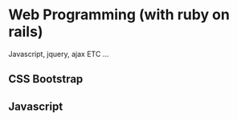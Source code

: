 
# Web Programming (with ruby on rails) 
Javascript, jquery, ajax ETC ...

## CSS Bootstrap  

## Javascript
